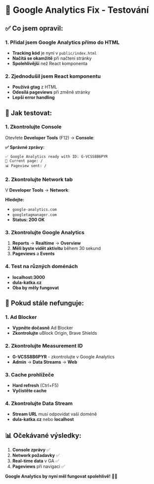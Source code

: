 # 🔧 Google Analytics Fix - Testování

## ✅ **Co jsem opravil:**

### **1. Přidal jsem Google Analytics přímo do HTML**
- **Tracking kód** je nyní v `public/index.html`
- **Načítá se okamžitě** při načtení stránky
- **Spolehlivější** než React komponenta

### **2. Zjednodušil jsem React komponentu**
- **Používá gtag** z HTML
- **Odesílá pageviews** při změně stránky
- **Lepší error handling**

## 🧪 **Jak testovat:**

### **1. Zkontrolujte Console**
Otevřete **Developer Tools** (F12) → **Console**:

**✅ Správné zprávy:**
```
✅ Google Analytics ready with ID: G-VCSS8B6PYR
📍 Current page: /
📊 Pageview sent: /
```

### **2. Zkontrolujte Network tab**
V **Developer Tools** → **Network**:

**Hledejte:**
- `google-analytics.com`
- `googletagmanager.com`
- **Status: 200 OK**

### **3. Zkontrolujte Google Analytics**
1. **Reports** → **Realtime** → **Overview**
2. **Měli byste vidět aktivitu** během 30 sekund
3. **Pageviews** a **Events**

### **4. Test na různých doménách**
- **localhost:3000**
- **dula-katka.cz**
- **Oba by měly fungovat**

## 🚨 **Pokud stále nefunguje:**

### **1. Ad Blocker**
- **Vypněte dočasně** Ad Blocker
- **Zkontrolujte** uBlock Origin, Brave Shields

### **2. Zkontrolujte Measurement ID**
- **G-VCSS8B6PYR** - zkontrolujte v Google Analytics
- **Admin** → **Data Streams** → **Web**

### **3. Cache prohlížeče**
- **Hard refresh** (Ctrl+F5)
- **Vyčistěte cache**

### **4. Zkontrolujte Data Stream**
- **Stream URL** musí odpovídat vaší doméně
- **dula-katka.cz** nebo **localhost**

## 📊 **Očekávané výsledky:**

1. **Console zprávy** ✅
2. **Network požadavky** ✅
3. **Real-time data** v GA ✅
4. **Pageviews** při navigaci ✅

**Google Analytics by nyní měl fungovat spolehlivě!** 🎯✨
